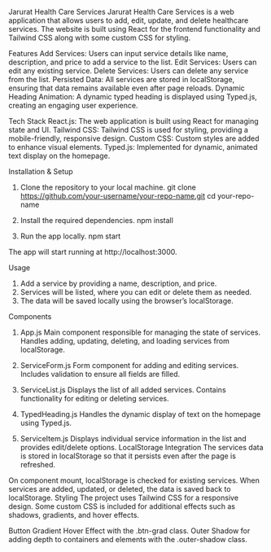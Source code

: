 Jarurat Health Care Services
Jarurat Health Care Services is a web application that allows users to add, edit, update, and delete healthcare services. The website is built using React for the frontend functionality and Tailwind CSS along with some custom CSS for styling.

Features
Add Services: Users can input service details like name, description, and price to add a service to the list.
Edit Services: Users can edit any existing service.
Delete Services: Users can delete any service from the list.
Persisted Data: All services are stored in localStorage, ensuring that data remains available even after page reloads.
Dynamic Heading Animation: A dynamic typed heading is displayed using Typed.js, creating an engaging user experience.

Tech Stack
React.js: The web application is built using React for managing state and UI.
Tailwind CSS: Tailwind CSS is used for styling, providing a mobile-friendly, responsive design.
Custom CSS: Custom styles are added to enhance visual elements.
Typed.js: Implemented for dynamic, animated text display on the homepage.

Installation & Setup
1. Clone the repository to your local machine.
git clone https://github.com/your-username/your-repo-name.git
cd your-repo-name

2. Install the required dependencies.
npm install

3. Run the app locally.
npm start

The app will start running at http://localhost:3000.

Usage
1. Add a service by providing a name, description, and price.
2. Services will be listed, where you can edit or delete them as needed.
3. The data will be saved locally using the browser’s localStorage.

Components

1. App.js
Main component responsible for managing the state of services.
Handles adding, updating, deleting, and loading services from localStorage.

2. ServiceForm.js
Form component for adding and editing services.
Includes validation to ensure all fields are filled.
3. ServiceList.js
Displays the list of all added services.
Contains functionality for editing or deleting services.
4. TypedHeading.js
Handles the dynamic display of text on the homepage using Typed.js.
5. ServiceItem.js
Displays individual service information in the list and provides edit/delete options.
LocalStorage Integration
The services data is stored in localStorage so that it persists even after the page is refreshed.

On component mount, localStorage is checked for existing services.
When services are added, updated, or deleted, the data is saved back to localStorage.
Styling
The project uses Tailwind CSS for a responsive design. Some custom CSS is included for additional effects such as shadows, gradients, and hover effects.

Button Gradient Hover Effect with the .btn-grad class.
Outer Shadow for adding depth to containers and elements with the .outer-shadow class.